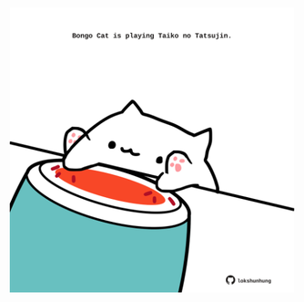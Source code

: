 <!-- built at 15/07/2025, 18:00:34 UTC -->
<p align="center">
  <img width="500" height="500" src="./ReadmeImage.svg">
</p>
